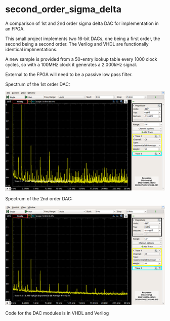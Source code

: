 # second_order_sigma_delta
A comparison of 1st and 2nd order sigma delta DAC for implementation in an FPGA.

This small project implements two 16-bit DACs, one being a first order, the second being a second order. The Verilog and VHDL are functionally identical implmentations.

A new sample is provided from a 50-entry lookup table every 1000 clock cycles, so with a 100MHz clock it generates a 2.000kHz signal.

External to the FPGA will need to be a passive low pass filter.

Spectrum of the 1st order DAC:

![First order spectrum](first.png)

Spectrum of the 2nd order DAC:

![second order spectrum](second.png)

Code for the DAC modules is in VHDL and Verilog
